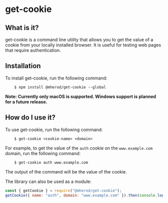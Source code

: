 # get-cookie

## What is it?

get-cookie is a command line utility that allows you to get the value of a cookie from your locally installed browser.
It is useful for testing web pages that require authentication.

## Installation

To install get-cookie, run the following command:

        $ npm install @mherod/get-cookie --global

**Note: Currently only macOS is supported. Windows support is planned for a future release.**

## How do I use it?

To use get-cookie, run the following command:

        $ get-cookie <cookie-name> <domain>

For example, to get the value of the `auth` cookie on the `www.example.com` domain, run the following command:

        $ get-cookie auth www.example.com

The output of the command will be the value of the cookie.

The library can also be used as a module:

```javascript
const { getCookie } = require("@mherod/get-cookie");
getCookie({ name: "auth", domain: "www.example.com" }).then(console.log);
```
